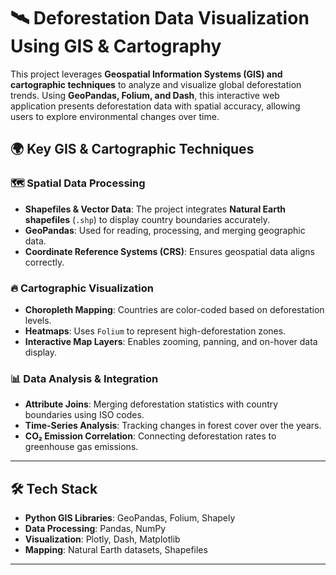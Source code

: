 # 🛰️ Deforestation Data Visualization Using GIS & Cartography  

This project leverages **Geospatial Information Systems (GIS) and cartographic techniques** to analyze and visualize global deforestation trends. Using **GeoPandas, Folium, and Dash**, this interactive web application presents deforestation data with spatial accuracy, allowing users to explore environmental changes over time.

## 🌍 Key GIS & Cartographic Techniques  

### 🗺️ **Spatial Data Processing**  
- **Shapefiles & Vector Data**: The project integrates **Natural Earth shapefiles** (`.shp`) to display country boundaries accurately.  
- **GeoPandas**: Used for reading, processing, and merging geographic data.  
- **Coordinate Reference Systems (CRS)**: Ensures geospatial data aligns correctly.  

### 🔥 **Cartographic Visualization**  
- **Choropleth Mapping**: Countries are color-coded based on deforestation levels.  
- **Heatmaps**: Uses `Folium` to represent high-deforestation zones.  
- **Interactive Map Layers**: Enables zooming, panning, and on-hover data display.  

### 📊 **Data Analysis & Integration**  
- **Attribute Joins**: Merging deforestation statistics with country boundaries using ISO codes.  
- **Time-Series Analysis**: Tracking changes in forest cover over the years.  
- **CO₂ Emission Correlation**: Connecting deforestation rates to greenhouse gas emissions.  

---

## 🛠 Tech Stack  

- **Python GIS Libraries**: GeoPandas, Folium, Shapely  
- **Data Processing**: Pandas, NumPy  
- **Visualization**: Plotly, Dash, Matplotlib  
- **Mapping**: Natural Earth datasets, Shapefiles  

---

